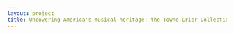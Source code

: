 ```yaml
--- 
layout: project 
title: Uncovering America's musical heritage: the Towne Crier Collection and the Clifford Morris Collection
---
```



